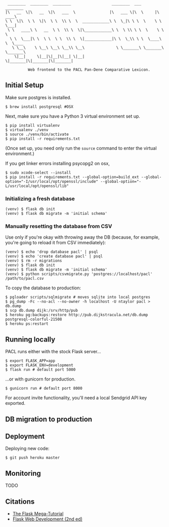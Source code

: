 ```
 ________  ________  ________                  ________  ___       ________     
|\   __  \|\   __  \|\   ___  \               |\   ___ \|\  \     |\   ____\    
\ \  \|\  \ \  \|\  \ \  \\ \  \  ____________\ \  \_|\ \ \  \    \ \  \___|    
 \ \   ____\ \   __  \ \  \\ \  \|\____________\ \  \ \\ \ \  \    \ \  \       
  \ \  \___|\ \  \ \  \ \  \\ \  \|____________|\ \  \_\\ \ \  \____\ \  \____  
   \ \__\    \ \__\ \__\ \__\\ \__\              \ \_______\ \_______\ \_______\
    \|__|     \|__|\|__|\|__| \|__|               \|_______|\|_______|\|_______|
                                                                                
          Web frontend to the PACL Pan-Dene Comparative Lexicon.
```

## Initial Setup

Make sure postgres is installed.

```
$ brew install postgresql #OSX
```

Next, make sure you have a Python 3 virtual environment set up.

```
$ pip install virtualenv 
$ virtualenv ./venv
$ source ./venv/bin/activate
$ pip install -r requirements.txt
```

(Once set up, you need only run the `source` command to enter the virtual
environment.)

If you get linker errors installing psycopg2 on osx,
```
$ sudo xcode-select --install
$ pip install -r requirements.txt --global-option=build_ext --global-option="-I/usr/local/opt/openssl/include" --global-option="-L/usr/local/opt/openssl/lib"
```

### Initializing a fresh database

```
(venv) $ flask db init
(venv) $ flask db migrate -m 'initial schema'
```

### Manually resetting the database from CSV

Use only if you're okay with throwing away the DB (because, for example,
you're going to reload it from CSV immediately):

```
(venv) $ echo 'drop database pacl' | psql
(venv) $ echo 'create database pacl' | psql
(venv) $ rm -r migrations
(venv) $ flask db init
(venv) $ flask db migrate -m 'initial schema'
(venv) $ python scripts/csvmigrate.py 'postgres://localhost/pacl' /path/to/pacl.csv
```

To copy the database to production:

```
$ pgloader scripts/sqlmigrate # moves sqlite into local postgres
$ pg_dump -Fc --no-acl --no-owner -h localhost -U ntaylor pacl > db.dump
$ scp db.dump dijk:/srv/http/pub
$ heroku pg:backups:restore http://pub.dijkstracula.net/db.dump postgresql-colorful-21508
$ heroku ps:restart
```

## Running locally 

PACL runs either with the stock Flask server...
```
$ export FLASK_APP=app
$ export FLASK_ENV=development
$ flask run # default port 5000
```

...or with gunicorn for production.
```
$ gunicorn run # default port 8000
```

For account invite functionality, you'll need a local Sendgrid API key
exported.

## DB migration to production


## Deployment 

Deploying new code:
```
$ git push heroku master
```

## Monitoring 

TODO

## Citations 

- [The Flask Mega-Tutorial](https://blog.miguelgrinberg.com/post/the-flask-mega-tutorial-part-i-hello-world)
- [Flask Web Development (2nd ed)](https://www.oreilly.com/library/view/flask-web-development/9781491991725/)
